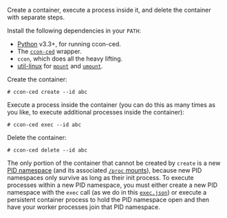 Create a container, execute a process inside it, and delete the
container with separate steps.

Install the following dependencies in your `PATH`:

* [Python][] v3.3+, for running ccon-ced.
* The [`ccon-ced`][ccon-ced] wrapper.
* `ccon`, which does all the heavy lifting.
* [util-linux][] for [`mount`][mount.8] and [`umount`][umount.8].

Create the container:

    # ccon-ced create --id abc

Execute a process inside the container (you can do this as many times
as you like, to execute additional processes inside the container):

    # ccon-ced exec --id abc

Delete the container:

    # ccon-ced delete --id abc

The only portion of the container that cannot be created by `create`
is a new [PID namespace][pid_namespaces.7] (and its associated
[`/proc` mounts][pid-proc]), because new PID namespaces only survive
as long as their init process.  To execute processes within a new PID
namespace, you must either create a new PID namespace with the `exec`
call (as we do in this [`exec.json`](exec.json-pid)) or execute a
persistent container process to hold the PID namespace open and then
have your worker processes join that PID namespace.

[oci]: https://github.com/opencontainers/specs/tree/v0.1.1
[ccon-ced]: ../../../../ccon-ced

[Python]: https://www.python.org/
[util-linux]: https://www.kernel.org/pub/linux/utils/util-linux/

[pid_namespaces.7]: http://man7.org/linux/man-pages/man7/pid_namespaces.7.html
[mount.8]: http://man7.org/linux/man-pages/man8/mount.8.html
[umount.8]: http://man7.org/linux/man-pages/man8/umount.8.html

[pid-proc]: ../../../../README.md#pid-namespace
[exec.json-pid]: exec.json#L28
